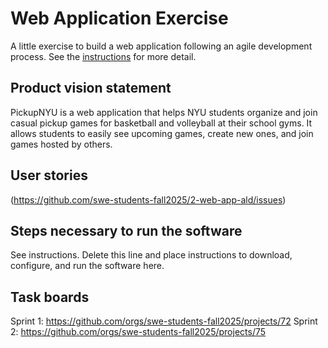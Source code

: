 # Web Application Exercise

A little exercise to build a web application following an agile development process. See the [instructions](instructions.md) for more detail.

## Product vision statement

PickupNYU is a web application that helps NYU students organize and join casual pickup games for basketball and volleyball at their school gyms. It allows students to easily see upcoming games, create new ones, and join games hosted by others.


## User stories

(https://github.com/swe-students-fall2025/2-web-app-ald/issues)

## Steps necessary to run the software

See instructions. Delete this line and place instructions to download, configure, and run the software here.

## Task boards

Sprint 1: https://github.com/orgs/swe-students-fall2025/projects/72
Sprint 2: https://github.com/orgs/swe-students-fall2025/projects/75
